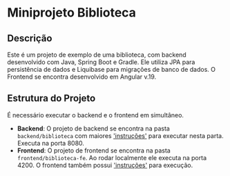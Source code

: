 # Miniprojeto Biblioteca

## Descrição
Este é um projeto de exemplo de uma biblioteca, com backend desenvolvido com Java, Spring Boot e Gradle. Ele utiliza JPA para persistência de dados e Liquibase para migrações de banco de dados.
O Frontend se encontra desenvolvido em Angular v.19.

## Estrutura do Projeto
É necessário executar o backend e o frontend em simultâneo.
- **Backend**: O projeto de backend se encontra na pasta `backend/biblioteca` com maiores ['instruções'](backend/biblioteca/README.md) para executar nesta parta. Executa na porta 8080.
- **Frontend**: O projeto de frontend se encontra na pasta `frontend/biblioteca-fe`. Ao rodar localmente ele executa na porta 4200. O frontend também possui ['instruções'](frontend/biblioteca-fe/README.md) para execução.
